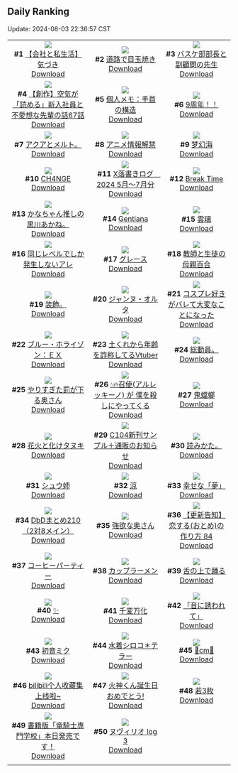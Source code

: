 ## Daily Ranking
Update: 2024-08-03 22:36:57 CST

|      |      |      |
| :----: | :----: | :----: |
| ![](https://i.pixiv.re/c/240x480/img-master/img/2024/08/02/12/00/08/121103000_p0_master1200.jpg)<br>**#1** [【会社と私生活】気づき](https://www.pixiv.net/artworks/121103000)<br>[Download](https://i.pixiv.re/img-original/img/2024/08/02/12/00/08/121103000_p0.jpg) | ![](https://i.pixiv.re/c/240x480/img-master/img/2024/08/02/07/30/01/121098990_p0_master1200.jpg)<br>**#2** [道路で目玉焼き](https://www.pixiv.net/artworks/121098990)<br>[Download](https://i.pixiv.re/img-original/img/2024/08/02/07/30/01/121098990_p0.jpg) | ![](https://i.pixiv.re/c/240x480/img-master/img/2024/08/01/19/12/00/121081633_p0_master1200.jpg)<br>**#3** [バスケ部部長と副顧問の先生](https://www.pixiv.net/artworks/121081633)<br>[Download](https://i.pixiv.re/img-original/img/2024/08/01/19/12/00/121081633_p0.jpg) |
| ![](https://i.pixiv.re/c/240x480/img-master/img/2024/08/01/18/42/16/121080829_p0_master1200.jpg)<br>**#4** [【創作】空気が「読める」新入社員と不愛想な先輩の話67話](https://www.pixiv.net/artworks/121080829)<br>[Download](https://i.pixiv.re/img-original/img/2024/08/01/18/42/16/121080829_p0.jpg) | ![](https://i.pixiv.re/c/240x480/img-master/img/2024/08/01/06/00/05/121068064_p0_master1200.jpg)<br>**#5** [個人メモ：手首の構造](https://www.pixiv.net/artworks/121068064)<br>[Download](https://i.pixiv.re/img-original/img/2024/08/01/06/00/05/121068064_p0.jpg) | ![](https://i.pixiv.re/c/240x480/img-master/img/2024/08/02/00/00/22/121091331_p0_master1200.jpg)<br>**#6** [9周年！！](https://www.pixiv.net/artworks/121091331)<br>[Download](https://i.pixiv.re/img-original/img/2024/08/02/00/00/22/121091331_p0.jpg) |
| ![](https://i.pixiv.re/c/240x480/img-master/img/2024/08/02/16/08/49/121107272_p0_master1200.jpg)<br>**#7** [アクアとメルト。](https://www.pixiv.net/artworks/121107272)<br>[Download](https://i.pixiv.re/img-original/img/2024/08/02/16/08/49/121107272_p0.jpg) | ![](https://i.pixiv.re/c/240x480/img-master/img/2024/08/01/19/26/26/121082015_p0_master1200.jpg)<br>**#8** [アニメ情報解禁](https://www.pixiv.net/artworks/121082015)<br>[Download](https://i.pixiv.re/img-original/img/2024/08/01/19/26/26/121082015_p0.jpg) | ![](https://i.pixiv.re/c/240x480/img-master/img/2024/08/01/00/00/21/121061188_p0_master1200.jpg)<br>**#9** [梦幻海](https://www.pixiv.net/artworks/121061188)<br>[Download](https://i.pixiv.re/img-original/img/2024/08/01/00/00/21/121061188_p0.jpg) |
| ![](https://i.pixiv.re/c/240x480/img-master/img/2024/08/01/00/00/47/121061278_p0_master1200.jpg)<br>**#10** [CH4NGE](https://www.pixiv.net/artworks/121061278)<br>[Download](https://i.pixiv.re/img-original/img/2024/08/01/00/00/47/121061278_p0.jpg) | ![](https://i.pixiv.re/c/240x480/img-master/img/2024/08/01/00/56/58/121063621_p0_master1200.jpg)<br>**#11** [X落書きログ　2024 5月～7月分](https://www.pixiv.net/artworks/121063621)<br>[Download](https://i.pixiv.re/img-original/img/2024/08/01/00/56/58/121063621_p0.jpg) | ![](https://i.pixiv.re/c/240x480/img-master/img/2024/08/01/00/00/06/121061100_p0_master1200.jpg)<br>**#12** [Break Time](https://www.pixiv.net/artworks/121061100)<br>[Download](https://i.pixiv.re/img-original/img/2024/08/01/00/00/06/121061100_p0.jpg) |
| ![](https://i.pixiv.re/c/240x480/img-master/img/2024/08/02/15/51/39/121106933_p0_master1200.jpg)<br>**#13** [かなちゃん推しの黒川あかね。](https://www.pixiv.net/artworks/121106933)<br>[Download](https://i.pixiv.re/img-original/img/2024/08/02/15/51/39/121106933_p0.jpg) | ![](https://i.pixiv.re/c/240x480/img-master/img/2024/08/01/00/00/53/121061301_p0_master1200.jpg)<br>**#14** [Gentiana](https://www.pixiv.net/artworks/121061301)<br>[Download](https://i.pixiv.re/img-original/img/2024/08/01/00/00/53/121061301_p0.png) | ![](https://i.pixiv.re/c/240x480/img-master/img/2024/08/01/00/00/40/121061254_p0_master1200.jpg)<br>**#15** [雲璃](https://www.pixiv.net/artworks/121061254)<br>[Download](https://i.pixiv.re/img-original/img/2024/08/01/00/00/40/121061254_p0.png) |
| ![](https://i.pixiv.re/c/240x480/img-master/img/2024/08/01/00/54/51/121063568_p0_master1200.jpg)<br>**#16** [同じレベルでしか発生しないアレ](https://www.pixiv.net/artworks/121063568)<br>[Download](https://i.pixiv.re/img-original/img/2024/08/01/00/54/51/121063568_p0.jpg) | ![](https://i.pixiv.re/c/240x480/img-master/img/2024/08/01/00/00/27/121061212_p0_master1200.jpg)<br>**#17** [グレース](https://www.pixiv.net/artworks/121061212)<br>[Download](https://i.pixiv.re/img-original/img/2024/08/01/00/00/27/121061212_p0.jpg) | ![](https://i.pixiv.re/c/240x480/img-master/img/2024/08/02/20/57/54/121115348_p0_master1200.jpg)<br>**#18** [教師と生徒の母親百合](https://www.pixiv.net/artworks/121115348)<br>[Download](https://i.pixiv.re/img-original/img/2024/08/02/20/57/54/121115348_p0.jpg) |
| ![](https://i.pixiv.re/c/240x480/img-master/img/2024/08/01/03/48/31/121066730_p0_master1200.jpg)<br>**#19** [装飾。](https://www.pixiv.net/artworks/121066730)<br>[Download](https://i.pixiv.re/img-original/img/2024/08/01/03/48/31/121066730_p0.jpg) | ![](https://i.pixiv.re/c/240x480/img-master/img/2024/08/01/00/20/17/121062436_p0_master1200.jpg)<br>**#20** [ジャンヌ・オルタ](https://www.pixiv.net/artworks/121062436)<br>[Download](https://i.pixiv.re/img-original/img/2024/08/01/00/20/17/121062436_p0.png) | ![](https://i.pixiv.re/c/240x480/img-master/img/2024/08/02/15/52/14/121106940_p0_master1200.jpg)<br>**#21** [コスプレ好きがバレて大変なことになった](https://www.pixiv.net/artworks/121106940)<br>[Download](https://i.pixiv.re/img-original/img/2024/08/02/15/52/14/121106940_p0.jpg) |
| ![](https://i.pixiv.re/c/240x480/img-master/img/2024/08/01/13/17/21/121074587_p0_master1200.jpg)<br>**#22** [ブルー・ホライゾン：ＥＸ](https://www.pixiv.net/artworks/121074587)<br>[Download](https://i.pixiv.re/img-original/img/2024/08/01/13/17/21/121074587_p0.jpg) | ![](https://i.pixiv.re/c/240x480/img-master/img/2024/08/01/21/53/28/121086623_p0_master1200.jpg)<br>**#23** [土くれから年齢を詐称してるVtuber](https://www.pixiv.net/artworks/121086623)<br>[Download](https://i.pixiv.re/img-original/img/2024/08/01/21/53/28/121086623_p0.png) | ![](https://i.pixiv.re/c/240x480/img-master/img/2024/08/02/01/56/52/121094847_p0_master1200.jpg)<br>**#24** [総動員。](https://www.pixiv.net/artworks/121094847)<br>[Download](https://i.pixiv.re/img-original/img/2024/08/02/01/56/52/121094847_p0.jpg) |
| ![](https://i.pixiv.re/c/240x480/img-master/img/2024/08/01/00/05/08/121061740_p0_master1200.jpg)<br>**#25** [やりすぎた罰が下る奥さん](https://www.pixiv.net/artworks/121061740)<br>[Download](https://i.pixiv.re/img-original/img/2024/08/01/00/05/08/121061740_p0.jpg) | ![](https://i.pixiv.re/c/240x480/img-master/img/2024/08/01/00/02/01/121061464_p0_master1200.jpg)<br>**#26** [💧🔥召使(アルレッキーノ) が 僕を殺しにやってくる](https://www.pixiv.net/artworks/121061464)<br>[Download](https://i.pixiv.re/img-original/img/2024/08/01/00/02/01/121061464_p0.jpg) | ![](https://i.pixiv.re/c/240x480/img-master/img/2024/08/01/20/53/08/121084505_p0_master1200.jpg)<br>**#27** [鬼蟷螂](https://www.pixiv.net/artworks/121084505)<br>[Download](https://i.pixiv.re/img-original/img/2024/08/01/20/53/08/121084505_p0.png) |
| ![](https://i.pixiv.re/c/240x480/img-master/img/2024/08/02/00/01/23/121091516_p0_master1200.jpg)<br>**#28** [花火と化けタヌキ](https://www.pixiv.net/artworks/121091516)<br>[Download](https://i.pixiv.re/img-original/img/2024/08/02/00/01/23/121091516_p0.png) | ![](https://i.pixiv.re/c/240x480/img-master/img/2024/08/01/10/30/03/121071852_p0_master1200.jpg)<br>**#29** [C104新刊サンプル＋通販のお知らせ](https://www.pixiv.net/artworks/121071852)<br>[Download](https://i.pixiv.re/img-original/img/2024/08/01/10/30/03/121071852_p0.jpg) | ![](https://i.pixiv.re/c/240x480/img-master/img/2024/08/03/00/35/36/121107050_p0_master1200.jpg)<br>**#30** [読みかた。](https://www.pixiv.net/artworks/121107050)<br>[Download](https://i.pixiv.re/img-original/img/2024/08/03/00/35/36/121107050_p0.jpg) |
| ![](https://i.pixiv.re/c/240x480/img-master/img/2024/08/01/17/16/48/121078750_p0_master1200.jpg)<br>**#31** [シュウ姉](https://www.pixiv.net/artworks/121078750)<br>[Download](https://i.pixiv.re/img-original/img/2024/08/01/17/16/48/121078750_p0.jpg) | ![](https://i.pixiv.re/c/240x480/img-master/img/2024/08/01/00/00/33/121061235_p0_master1200.jpg)<br>**#32** [涼](https://www.pixiv.net/artworks/121061235)<br>[Download](https://i.pixiv.re/img-original/img/2024/08/01/00/00/33/121061235_p0.png) | ![](https://i.pixiv.re/c/240x480/img-master/img/2024/08/01/00/00/48/121061284_p0_master1200.jpg)<br>**#33** [幸せな「夢」](https://www.pixiv.net/artworks/121061284)<br>[Download](https://i.pixiv.re/img-original/img/2024/08/01/00/00/48/121061284_p0.jpg) |
| ![](https://i.pixiv.re/c/240x480/img-master/img/2024/08/02/00/32/45/121092854_p0_master1200.jpg)<br>**#34** [DbDまとめ210（2対8メイン）](https://www.pixiv.net/artworks/121092854)<br>[Download](https://i.pixiv.re/img-original/img/2024/08/02/00/32/45/121092854_p0.png) | ![](https://i.pixiv.re/c/240x480/img-master/img/2024/08/02/00/05/03/121091788_p0_master1200.jpg)<br>**#35** [強欲な奥さん](https://www.pixiv.net/artworks/121091788)<br>[Download](https://i.pixiv.re/img-original/img/2024/08/02/00/05/03/121091788_p0.jpg) | ![](https://i.pixiv.re/c/240x480/img-master/img/2024/08/02/12/18/58/121103428_p0_master1200.jpg)<br>**#36** [【更新告知】恋する(おとめ)の作り方 84](https://www.pixiv.net/artworks/121103428)<br>[Download](https://i.pixiv.re/img-original/img/2024/08/02/12/18/58/121103428_p0.png) |
| ![](https://i.pixiv.re/c/240x480/img-master/img/2024/08/02/20/30/04/121114423_p0_master1200.jpg)<br>**#37** [コーヒーパーティー](https://www.pixiv.net/artworks/121114423)<br>[Download](https://i.pixiv.re/img-original/img/2024/08/02/20/30/04/121114423_p0.png) | ![](https://i.pixiv.re/c/240x480/img-master/img/2024/08/01/22/07/39/121087229_p0_master1200.jpg)<br>**#38** [カップラーメン](https://www.pixiv.net/artworks/121087229)<br>[Download](https://i.pixiv.re/img-original/img/2024/08/01/22/07/39/121087229_p0.jpg) | ![](https://i.pixiv.re/c/240x480/img-master/img/2024/08/02/07/06/57/121098717_p0_master1200.jpg)<br>**#39** [舌の上で踊る](https://www.pixiv.net/artworks/121098717)<br>[Download](https://i.pixiv.re/img-original/img/2024/08/02/07/06/57/121098717_p0.jpg) |
| ![](https://i.pixiv.re/c/240x480/img-master/img/2024/08/01/00/19/22/121062405_p0_master1200.jpg)<br>**#40** [✨](https://www.pixiv.net/artworks/121062405)<br>[Download](https://i.pixiv.re/img-original/img/2024/08/01/00/19/22/121062405_p0.jpg) | ![](https://i.pixiv.re/c/240x480/img-master/img/2024/08/02/11/29/04/121102472_p0_master1200.jpg)<br>**#41** [千変万化](https://www.pixiv.net/artworks/121102472)<br>[Download](https://i.pixiv.re/img-original/img/2024/08/02/11/29/04/121102472_p0.png) | ![](https://i.pixiv.re/c/240x480/img-master/img/2024/08/01/00/00/53/121061303_p0_master1200.jpg)<br>**#42** [「音に誘われて」](https://www.pixiv.net/artworks/121061303)<br>[Download](https://i.pixiv.re/img-original/img/2024/08/01/00/00/53/121061303_p0.jpg) |
| ![](https://i.pixiv.re/c/240x480/img-master/img/2024/08/01/10/09/22/121071575_p0_master1200.jpg)<br>**#43** [初音ミク](https://www.pixiv.net/artworks/121071575)<br>[Download](https://i.pixiv.re/img-original/img/2024/08/01/10/09/22/121071575_p0.jpg) | ![](https://i.pixiv.re/c/240x480/img-master/img/2024/08/01/00/03/20/121061599_p0_master1200.jpg)<br>**#44** [水着シロコ＊テラー](https://www.pixiv.net/artworks/121061599)<br>[Download](https://i.pixiv.re/img-original/img/2024/08/01/00/03/20/121061599_p0.jpg) | ![](https://i.pixiv.re/c/240x480/img-master/img/2024/08/01/21/49/28/121086496_p0_master1200.jpg)<br>**#45** [🦋cm🦋](https://www.pixiv.net/artworks/121086496)<br>[Download](https://i.pixiv.re/img-original/img/2024/08/01/21/49/28/121086496_p0.png) |
| ![](https://i.pixiv.re/c/240x480/img-master/img/2024/08/01/15/02/16/121076008_p0_master1200.jpg)<br>**#46** [bilibili个人收藏集上线啦~](https://www.pixiv.net/artworks/121076008)<br>[Download](https://i.pixiv.re/img-original/img/2024/08/01/15/02/16/121076008_p0.jpg) | ![](https://i.pixiv.re/c/240x480/img-master/img/2024/08/02/00/05/32/121091820_p0_master1200.jpg)<br>**#47** [火神くん誕生日おめでとう!](https://www.pixiv.net/artworks/121091820)<br>[Download](https://i.pixiv.re/img-original/img/2024/08/02/00/05/32/121091820_p0.jpg) | ![](https://i.pixiv.re/c/240x480/img-master/img/2024/08/02/00/24/22/121092531_p0_master1200.jpg)<br>**#48** [若3枚](https://www.pixiv.net/artworks/121092531)<br>[Download](https://i.pixiv.re/img-original/img/2024/08/02/00/24/22/121092531_p0.jpg) |
| ![](https://i.pixiv.re/c/240x480/img-master/img/2024/08/02/06/24/17/121098157_p0_master1200.jpg)<br>**#49** [書籍版「竜騎士専門学校」本日発売です！](https://www.pixiv.net/artworks/121098157)<br>[Download](https://i.pixiv.re/img-original/img/2024/08/02/06/24/17/121098157_p0.jpg) | ![](https://i.pixiv.re/c/240x480/img-master/img/2024/08/02/14/58/31/121106045_p0_master1200.jpg)<br>**#50** [ヌヴィリオ log 3](https://www.pixiv.net/artworks/121106045)<br>[Download](https://i.pixiv.re/img-original/img/2024/08/02/14/58/31/121106045_p0.jpg) |
|      |
